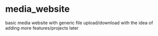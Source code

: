# media_website
basic media website with generic file upload/download with the idea of adding more features/projects later
